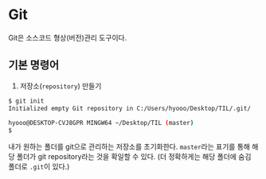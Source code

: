 # Git

Git은 소스코드 형상(버전)관리 도구이다.



## 기본 명령어

1.  저장소(`repository`) 만들기

   ```bash
   $ git init
   Initialized empty Git repository in C:/Users/hyooo/Desktop/TIL/.git/
      
   hyooo@DESKTOP-CVJ8GPR MINGW64 ~/Desktop/TIL (master)
   $
   ```

   내가 원하는 폴더를 git으로 관리하는 저장소를 초기화한다. `master`라는 표기를 통해 해당 폴더가 git repository라는 것을 확일할 수 있다. (더 정확하게는 해당 폴더에 숨김 폴더로 `.git`이 있다.)